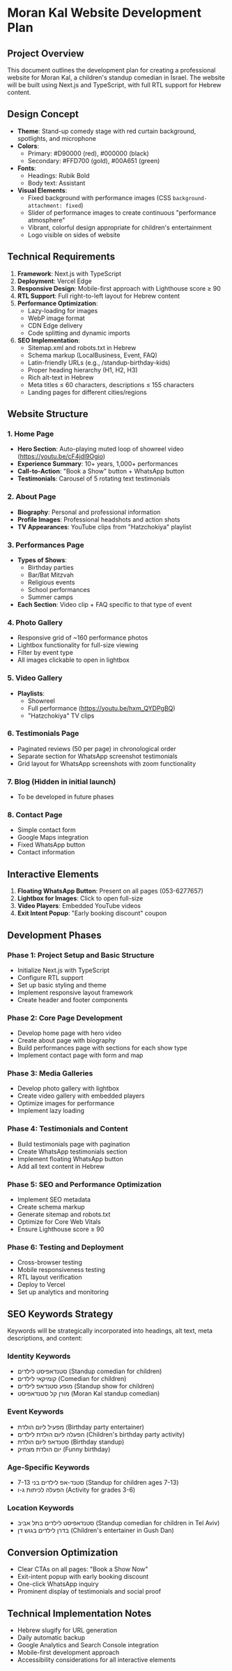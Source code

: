 # Moran Kal Website Development Plan

## Project Overview
This document outlines the development plan for creating a professional website for Moran Kal, a children's standup comedian in Israel. The website will be built using Next.js and TypeScript, with full RTL support for Hebrew content.

## Design Concept
- **Theme**: Stand-up comedy stage with red curtain background, spotlights, and microphone
- **Colors**: 
  - Primary: #D90000 (red), #000000 (black)
  - Secondary: #FFD700 (gold), #00A651 (green)
- **Fonts**: 
  - Headings: Rubik Bold
  - Body text: Assistant
- **Visual Elements**:
  - Fixed background with performance images (CSS `background-attachment: fixed`)
  - Slider of performance images to create continuous "performance atmosphere"
  - Vibrant, colorful design appropriate for children's entertainment
  - Logo visible on sides of website

## Technical Requirements
1. **Framework**: Next.js with TypeScript
2. **Deployment**: Vercel Edge
3. **Responsive Design**: Mobile-first approach with Lighthouse score ≥ 90
4. **RTL Support**: Full right-to-left layout for Hebrew content
5. **Performance Optimization**:
   - Lazy-loading for images
   - WebP image format
   - CDN Edge delivery
   - Code splitting and dynamic imports
6. **SEO Implementation**:
   - Sitemap.xml and robots.txt in Hebrew
   - Schema markup (LocalBusiness, Event, FAQ)
   - Latin-friendly URLs (e.g., /standup-birthday-kids)
   - Proper heading hierarchy (H1, H2, H3)
   - Rich alt-text in Hebrew
   - Meta titles ≤ 60 characters, descriptions ≤ 155 characters
   - Landing pages for different cities/regions

## Website Structure

### 1. Home Page
- **Hero Section**: Auto-playing muted loop of showreel video (https://youtu.be/cF4jdl9Ogio)
- **Experience Summary**: 10+ years, 1,000+ performances
- **Call-to-Action**: "Book a Show" button + WhatsApp button
- **Testimonials**: Carousel of 5 rotating text testimonials

### 2. About Page
- **Biography**: Personal and professional information
- **Profile Images**: Professional headshots and action shots
- **TV Appearances**: YouTube clips from "Hatzchokiya" playlist

### 3. Performances Page
- **Types of Shows**:
  - Birthday parties
  - Bar/Bat Mitzvah
  - Religious events
  - School performances
  - Summer camps
- **Each Section**: Video clip + FAQ specific to that type of event

### 4. Photo Gallery
- Responsive grid of ~160 performance photos
- Lightbox functionality for full-size viewing
- Filter by event type
- All images clickable to open in lightbox

### 5. Video Gallery
- **Playlists**:
  - Showreel
  - Full performance (https://youtu.be/hxm_QYDPgBQ)
  - "Hatzchokiya" TV clips

### 6. Testimonials Page
- Paginated reviews (50 per page) in chronological order
- Separate section for WhatsApp screenshot testimonials
- Grid layout for WhatsApp screenshots with zoom functionality

### 7. Blog (Hidden in initial launch)
- To be developed in future phases

### 8. Contact Page
- Simple contact form
- Google Maps integration
- Fixed WhatsApp button
- Contact information

## Interactive Elements
1. **Floating WhatsApp Button**: Present on all pages (053-6277657)
2. **Lightbox for Images**: Click to open full-size
3. **Video Players**: Embedded YouTube videos
4. **Exit Intent Popup**: "Early booking discount" coupon

## Development Phases

### Phase 1: Project Setup and Basic Structure
- Initialize Next.js with TypeScript
- Configure RTL support
- Set up basic styling and theme
- Implement responsive layout framework
- Create header and footer components

### Phase 2: Core Page Development
- Develop home page with hero video
- Create about page with biography
- Build performances page with sections for each show type
- Implement contact page with form and map

### Phase 3: Media Galleries
- Develop photo gallery with lightbox
- Create video gallery with embedded players
- Optimize images for performance
- Implement lazy loading

### Phase 4: Testimonials and Content
- Build testimonials page with pagination
- Create WhatsApp testimonials section
- Implement floating WhatsApp button
- Add all text content in Hebrew

### Phase 5: SEO and Performance Optimization
- Implement SEO metadata
- Create schema markup
- Generate sitemap and robots.txt
- Optimize for Core Web Vitals
- Ensure Lighthouse score ≥ 90

### Phase 6: Testing and Deployment
- Cross-browser testing
- Mobile responsiveness testing
- RTL layout verification
- Deploy to Vercel
- Set up analytics and monitoring

## SEO Keywords Strategy
Keywords will be strategically incorporated into headings, alt text, meta descriptions, and content:

### Identity Keywords
- סטנדאפיסט לילדים (Standup comedian for children)
- קומיקאי לילדים (Comedian for children)
- מופע סטנדאפ לילדים (Standup show for children)
- מורן קל סטנדאפיסט (Moran Kal standup comedian)

### Event Keywords
- מפעיל ליום הולדת (Birthday party entertainer)
- הפעלה ליום הולדת לילדים (Children's birthday party activity)
- סטנדאפ ליום הולדת (Birthday standup)
- יום הולדת מצחיק (Funny birthday)

### Age-Specific Keywords
- סטנד-אפ לילדים בני 7-13 (Standup for children ages 7-13)
- הפעלה לכיתות ג-ו (Activity for grades 3-6)

### Location Keywords
- סטנדאפיסט לילדים בתל אביב (Standup comedian for children in Tel Aviv)
- בדרן לילדים בגוש דן (Children's entertainer in Gush Dan)

## Conversion Optimization
- Clear CTAs on all pages: "Book a Show Now"
- Exit-intent popup with early booking discount
- One-click WhatsApp inquiry
- Prominent display of testimonials and social proof

## Technical Implementation Notes
- Hebrew slugify for URL generation
- Daily automatic backup
- Google Analytics and Search Console integration
- Mobile-first development approach
- Accessibility considerations for all interactive elements
